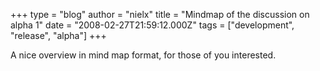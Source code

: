 +++
type = "blog"
author = "nielx"
title = "Mindmap of the discussion on alpha 1"
date = "2008-02-27T21:59:12.000Z"
tags = ["development", "release", "alpha"]
+++

A nice overview in mind map format, for those of you interested.